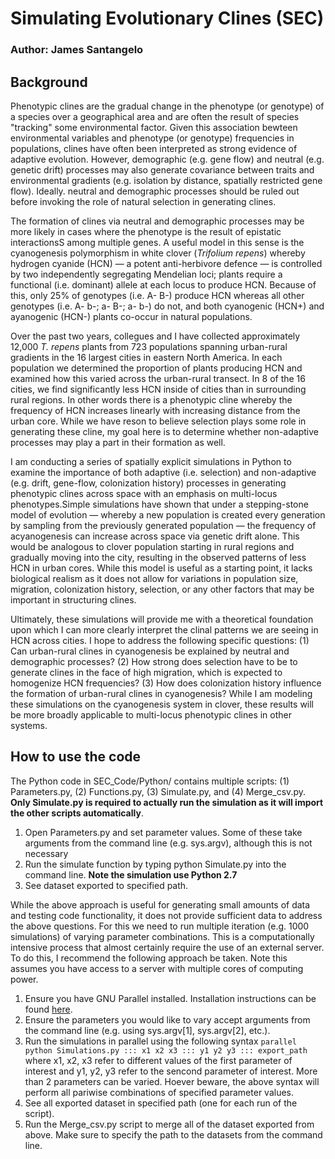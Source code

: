 # Simulating Evolutionary Clines (SEC)
### Author: James Santangelo

## Background

Phenotypic clines are the gradual change in the phenotype (or genotype) of a species over a geographical area and are often the result of species "tracking" some environmental factor. Given this association bewteen environmental variables and phenotype (or genotype) frequencies in populations, clines have often been interpreted as strong evidence of adaptive evolution. However, demographic (e.g. gene flow) and neutral (e.g. genetic drift) processes may also generate covariance between traits and environmental gradients (e.g. isolation by distance, spatially restricted gene flow). Ideally. neutral and demographic processes should be ruled out before invoking the role of natural selection in generating clines.

The formation of clines via neutral and demographic processes may be more likely in cases where the phenotype is the result of epistatic interactionsS among multiple genes. A useful model in this sense is the cyanogenesis polymorphism in white clover (*Trifolium repens*) whereby hydrogen cyanide (HCN) — a potent anti-herbivore defence — is controlled by two independently segregating Mendelian loci; plants require a functional (i.e. dominant) allele at each locus to produce HCN. Because of this, only 25% of genotypes (i.e. A- B-) produce HCN whereas all other genotypes (i.e. A- b-; a- B-; a- b-) do not, and both cyanogenic (HCN+) and ayanogenic (HCN-) plants co-occur in natural populations.

Over the past two years, collegues and I have collected approximately 12,000 *T. repens* plants from 723 populations spanning urban-rural gradients in the 16 largest cities in eastern North America. In each population we determined the proportion of plants producing HCN and examined how this varied across the urban-rural transect. In 8 of the 16 cities, we find significantly less HCN inside of cities than in surrounding rural regions. In other words there is a phenotypic cline whereby the frequency of HCN increases linearly with increasing distance from the urban core. While we have reson to believe selection plays some role in generating these cline, my goal here is to determine whether non-adaptive processes may play a part in their formation as well.

I am conducting a series of spatially explicit simulations in Python to examine the importance of both adaptive (i.e. selection) and non-adaptive (e.g. drift, gene-flow, colonization history) processes in generating phenotypic clines across space with an emphasis on multi-locus phenotypes.Simple simulations have shown that under a stepping-stone model of evolution — whereby a new population is created every generation by sampling from the previously generated population — the frequency of acyanogenesis can increase across space via genetic drift alone. This would be analogous to clover population starting in rural regions and gradually moving into the city, resulting in the observed patterns of less HCN in urban cores. While this model is useful as a starting point, it lacks biological realism as it does not allow for variations in population size, migration, colonization history, selection, or any other factors that may be important in structuring clines.

Ultimately, these simulations will provide me with a theoretical foundation upon which I can more clearly interpret the clinal patterns we are seeing in HCN across cities. I hope to address the following specific questions: (1) Can urban-rural clines in cyanogenesis be explained by neutral and demographic processes? (2) How strong does selection have to be to generate clines in the face of high migration, which is expected to homogenize HCN frequencies? (3) How does colonization history influence the formation of urban-rural clines in cyanogenesis? While I am modeling these simulations on the cyanogenesis system in clover, these results will be more broadly applicable to multi-locus phenotypic clines in other systems.


## How to use the code

The Python code in SEC_Code/Python/ contains multiple scripts: (1) Parameters.py, (2) Functions.py, (3) Simulate.py, and (4) Merge_csv.py. **Only Simulate.py is required to actually run the simulation as it will import the other scripts automatically**.

1. Open Parameters.py and set parameter values. Some of these take arguments from the command line (e.g. sys.argv), although this is not necessary
2. Run the simulate function by typing python Simulate.py into the command line. **Note the simulation use Python 2.7**
3. See dataset exported to specified path.

While the above approach is useful for generating small amounts of data and testing code functionality, it does not provide sufficient data to address the above questions. For this we need to run multiple iteration (e.g. 1000 simulations) of varying parameter combinations. This is a computationally intensive process that almost certainly require the use of an external server. To do this, I recommend the following approach be taken. Note this assumes you have access to a server with multiple cores of computing power.

1. Ensure you have GNU Parallel installed. Installation instructions can be found [here](https://www.gnu.org/software/parallel/).
2. Ensure the parameters you would like to vary accept arguments from the command line (e.g. using sys.argv[1], sys.argv[2], etc.).
3. Run the simulations in parallel using the following syntax
	`parallel python Simulations.py ::: x1 x2 x3 ::: y1 y2 y3 ::: export_path`
	where x1, x2, x3 refer to different values of the first parameter of interest and y1, y2, y3 refer to the sencond parameter of interest. More than 2 parameters can be varied. Hoever beware, the above syntax will perform all pariwise combinations of specified parameter values.
4. See all exported dataset in specified path (one for each run of the script).
5. Run the Merge_csv.py script to merge all of the dataset exported from above. Make sure to specify the path to the datasets from the command line.
